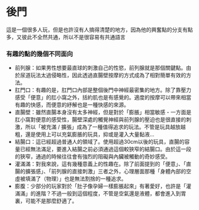 後門
===
這是一個很多人玩，但是也許沒有人搞得清楚的地方，因為他的興奮點的分支有點多，又彼此不全然共通，所以不是很容易有共通語言

### 有趣的點的幾個不同面向
* 前列腺：如果男性想要最直球的刺激自己的性慾，前列腺就是那個關鍵點。由於尿道玩法太過侵略性，因此透過直腸壁按摩的方式成為了相對簡單有效的方法。
* 肛門口：有趣的是，肛門口內部是整個後門中神經最密集的地方。除了靠壓力感受「便意」的肛小窩之外，括約肌也是有感覺的。適度的按摩可以帶來相當有趣的快感，而便意的紓解也是一種快感的來源。
* 直腸壁：雖然直腸本身沒有太多神經，但是對於「膨脹」相當敏感 - 一方面是肛小窩對便意的感受性，腸壁深處的觸覺神經與前列腺的壓迫也是很直接的刺激，所以「被充滿 / 擴張」成為了一種值得追求的玩法。不管是玩具越放越粗，還是使用上可以充氣膨脹的玩具，抑或是灌入大量黏液... 
* 結腸口：這已經超過普通人的領域了。使用超過30cm以後的玩具，直腸的容量已經無法滿足，要進入結腸之前必須通過這個較狹窄的結腸口。由於這一段的狹窄，通過的時候往往會有強烈的阻礙與內臟被觸動的奇妙感受。
* 灌滿滿：對我來說，這有幾種意義上的性趣在。除了前面提到的「便意」、「直腸的擴張感」、「前列腺的直接刺激」三者之外，心理層面那種「身體內部的空虛被填滿了（物理）」也是無法割捨的一種追求。
* 膨腹：少部分的玩家對於「肚子像孕婦一樣膨脹起來」有著愛好，也許是「灌滿滿」的進階？不過一般到這個程度，不管是空氣還是液體，都會進入到胃裏，可能不是那麼舒適了。